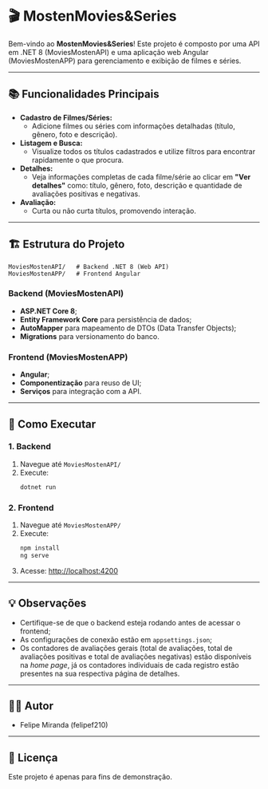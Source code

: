 # 🎬 MostenMovies&Series

Bem-vindo ao **MostenMovies&Series**! Este projeto é composto por uma API em .NET 8 (MoviesMostenAPI) e uma aplicação web Angular (MoviesMostenAPP) para gerenciamento e exibição de filmes e séries.

---

## 📚 Funcionalidades Principais

- **Cadastro de Filmes/Séries:**
  - Adicione filmes ou séries com informações detalhadas (título, gênero, foto e descrição).
- **Listagem e Busca:**
  - Visualize todos os títulos cadastrados e utilize filtros para encontrar rapidamente o que procura.
- **Detalhes:**
  - Veja informações completas de cada filme/série ao clicar em **"Ver detalhes"** como: título, gênero, foto, descrição e quantidade de avaliações positivas e negativas.
- **Avaliação:**
  - Curta ou não curta títulos, promovendo interação.

---

## 🏗️ Estrutura do Projeto

```
MoviesMostenAPI/   # Backend .NET 8 (Web API)
MoviesMostenAPP/   # Frontend Angular
```

### Backend (MoviesMostenAPI)
- **ASP.NET Core 8**;
- **Entity Framework Core** para persistência de dados;
- **AutoMapper** para mapeamento de DTOs (Data Transfer Objects);
- **Migrations** para versionamento do banco.

### Frontend (MoviesMostenAPP)
- **Angular**;
- **Componentização** para reuso de UI;
- **Serviços** para integração com a API.

---

## 🚀 Como Executar

### 1. Backend
1. Navegue até `MoviesMostenAPI/`
2. Execute:
   ```bash
   dotnet run
   ```

### 2. Frontend
1. Navegue até `MoviesMostenAPP/`
2. Execute:
   ```bash
   npm install
   ng serve
   ```
3. Acesse: [http://localhost:4200](http://localhost:4200)

---

## 💡 Observações
- Certifique-se de que o backend esteja rodando antes de acessar o frontend;
- As configurações de conexão estão em `appsettings.json`;
- Os contadores de avaliações gerais (total de avaliações, total de avaliações positivas e total de avaliações negativas) estão disponíveis na *home page*, já os contadores individuais de cada registro estão presentes na sua respectiva página de detalhes.

---

## 👨‍💻 Autor
- Felipe Miranda (felipef210)

---

## 📄 Licença
Este projeto é apenas para fins de demonstração.
